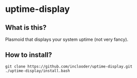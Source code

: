 # uptime-display

## What is this?

Plasmoid that displays your system uptime (not very fancy).

## How to install?

```
git clone https://github.com/inclooder/uptime-display.git 
./uptime-display/install.bash
```
